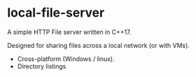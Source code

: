 # local-file-server

A simple HTTP File server written in C++17.

Designed for sharing files across a local network (or with VMs). 

 * Cross-platform (Windows / linux).
 * Directory listings

